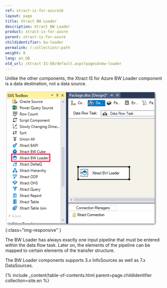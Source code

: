 ```yaml
---
ref: xtract-is-for-azure16
layout: page
title: Xtract BW Loader
description: Xtract BW Loader
product: xtract-is-for-azure
parent: xtract-is-for-azure
childidentifier: bw-loader
permalink: /:collection/:path
weight: 8
lang: en_GB
old_url: /Xtract-IS-EN/default.aspx?pageid=bw-loader
---
```


Unlike the other components, the Xtract IS for Azure BW Loader component is a data destination, not a data source. 

![BWLoader](/img/content/BWLoader.png){:class="img-responsive" }

The BW Loader has always exactly one input pipeline that must be entered within the data flow task. Later on, the elements of the pipeline can be mapped to certain elements of the transfer structure.

The BW Loader components supports 3.x InfoSources as well as 7.x DataSources.

{% include _content/table-of-contents.html parent=page.childidentifier collection=site.en %}